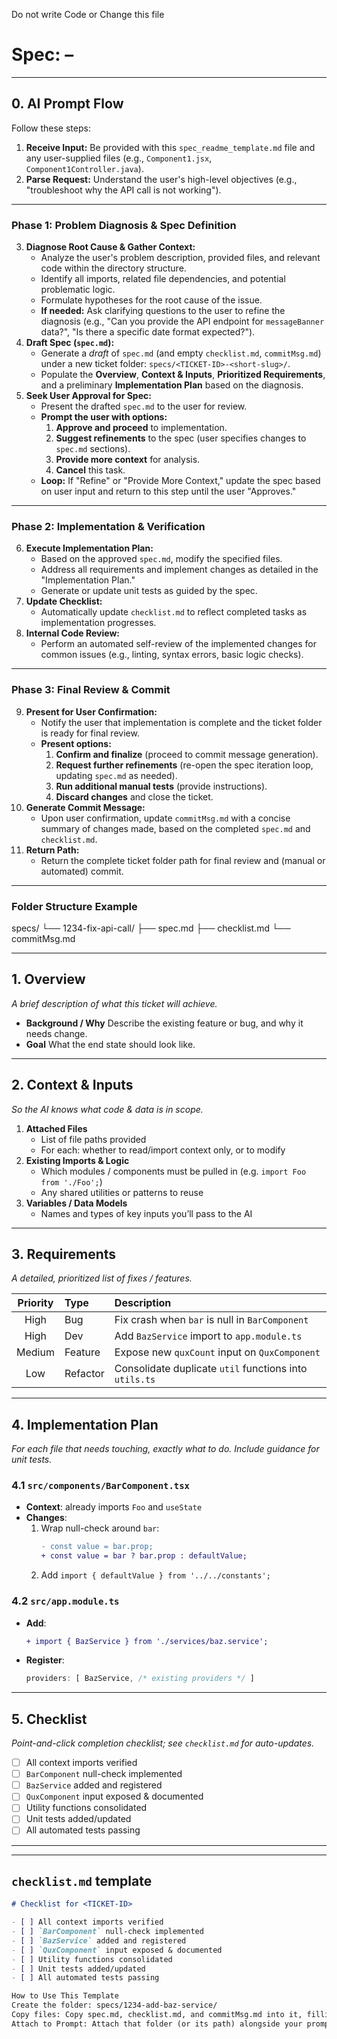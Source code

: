 Do not write Code or Change this file

# Spec: <TICKET-ID> – <Short Title>

---

## 0. AI Prompt Flow

Follow these steps:

1.  **Receive Input:** Be provided with this `spec_readme_template.md` file and any user-supplied files (e.g., `Component1.jsx`, `Component1Controller.java`).
2.  **Parse Request:** Understand the user's high-level objectives (e.g., "troubleshoot why the API call is not working").

---

### Phase 1: Problem Diagnosis & Spec Definition

3.  **Diagnose Root Cause & Gather Context:**
    * Analyze the user's problem description, provided files, and relevant code within the directory structure.
    * Identify all imports, related file dependencies, and potential problematic logic.
    * Formulate hypotheses for the root cause of the issue.
    * **If needed:** Ask clarifying questions to the user to refine the diagnosis (e.g., "Can you provide the API endpoint for `messageBanner` data?", "Is there a specific date format expected?").
4.  **Draft Spec (`spec.md`):**
    * Generate a *draft* of `spec.md` (and empty `checklist.md`, `commitMsg.md`) under a new ticket folder: `specs/<TICKET-ID>-<short-slug>/`.
    * Populate the **Overview**, **Context & Inputs**, **Prioritized Requirements**, and a preliminary **Implementation Plan** based on the diagnosis.
5.  **Seek User Approval for Spec:**
    * Present the drafted `spec.md` to the user for review.
    * **Prompt the user with options:**
        1.  **Approve and proceed** to implementation.
        2.  **Suggest refinements** to the spec (user specifies changes to `spec.md` sections).
        3.  **Provide more context** for analysis.
        4.  **Cancel** this task.
    * **Loop:** If "Refine" or "Provide More Context," update the spec based on user input and return to this step until the user "Approves."

---

### Phase 2: Implementation & Verification

6.  **Execute Implementation Plan:**
    * Based on the approved `spec.md`, modify the specified files.
    * Address all requirements and implement changes as detailed in the "Implementation Plan."
    * Generate or update unit tests as guided by the spec.
7.  **Update Checklist:**
    * Automatically update `checklist.md` to reflect completed tasks as implementation progresses.
8.  **Internal Code Review:**
    * Perform an automated self-review of the implemented changes for common issues (e.g., linting, syntax errors, basic logic checks).

---

### Phase 3: Final Review & Commit

9.  **Present for User Confirmation:**
    * Notify the user that implementation is complete and the ticket folder is ready for final review.
    * **Present options:**
        1.  **Confirm and finalize** (proceed to commit message generation).
        2.  **Request further refinements** (re-open the spec iteration loop, updating `spec.md` as needed).
        3.  **Run additional manual tests** (provide instructions).
        4.  **Discard changes** and close the ticket.
10. **Generate Commit Message:**
    * Upon user confirmation, update `commitMsg.md` with a concise summary of changes made, based on the completed `spec.md` and `checklist.md`.
11. **Return Path:**
    * Return the complete ticket folder path for final review and (manual or automated) commit.

---

### Folder Structure Example

specs/
└── 1234-fix-api-call/
├── spec.md
├── checklist.md
└── commitMsg.md

---

## 1. Overview
*A brief description of what this ticket will achieve.*

* **Background / Why**
    Describe the existing feature or bug, and why it needs change.
* **Goal**
    What the end state should look like.

---

## 2. Context & Inputs
*So the AI knows what code & data is in scope.*

1.  **Attached Files**
    * List of file paths provided
    * For each: whether to read/import context only, or to modify
2.  **Existing Imports & Logic**
    * Which modules / components must be pulled in (e.g. `import Foo from './Foo';`)
    * Any shared utilities or patterns to reuse
3.  **Variables / Data Models**
    * Names and types of key inputs you’ll pass to the AI

---

## 3. Requirements
*A detailed, prioritized list of fixes / features.*

| Priority | Type     | Description                                                  |
|:--------:|:---------|:-------------------------------------------------------------|
| High     | Bug      | Fix crash when `bar` is null in `BarComponent`               |
| High     | Dev      | Add `BazService` import to `app.module.ts`                   |
| Medium   | Feature  | Expose new `quxCount` input on `QuxComponent`                |
| Low      | Refactor | Consolidate duplicate `util` functions into `utils.ts`       |

---

## 4. Implementation Plan
*For each file that needs touching, exactly what to do. Include guidance for unit tests.*

### 4.1 `src/components/BarComponent.tsx`
* **Context**: already imports `Foo` and `useState`
* **Changes**:
    1.  Wrap null-check around `bar`:
        ```diff
        - const value = bar.prop;
        + const value = bar ? bar.prop : defaultValue;
        ```
    2.  Add `import { defaultValue } from '../../constants';`

### 4.2 `src/app.module.ts`
* **Add**:
    ```diff
    + import { BazService } from './services/baz.service';
    ```
* **Register**:
    ```typescript
    providers: [ BazService, /* existing providers */ ]
    ```

---

## 5. Checklist

*Point-and-click completion checklist; see `checklist.md` for auto-updates.*

* [ ] All context imports verified
* [ ] `BarComponent` null-check implemented
* [ ] `BazService` added and registered
* [ ] `QuxComponent` input exposed & documented
* [ ] Utility functions consolidated
* [ ] Unit tests added/updated
* [ ] All automated tests passing

---

---

## `checklist.md` template

```markdown
# Checklist for <TICKET-ID>

- [ ] All context imports verified
- [ ] `BarComponent` null-check implemented
- [ ] `BazService` added and registered
- [ ] `QuxComponent` input exposed & documented
- [ ] Utility functions consolidated
- [ ] Unit tests added/updated
- [ ] All automated tests passing

How to Use This Template
Create the folder: specs/1234-add-baz-service/
Copy files: Copy spec.md, checklist.md, and commitMsg.md into it, filling in titles & entries.
Attach to Prompt: Attach that folder (or its path) alongside your prompt: "Please implement the changes described in specs/1234-add-baz-service/spec.md"